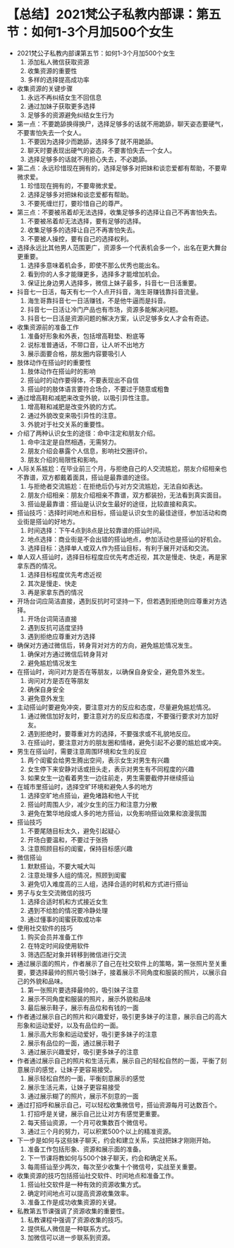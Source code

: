 # 【总结】2021梵公子私教内部课：第五节：如何1-3个月加500个女生

-   2021梵公子私教内部课第五节：如何1-3个月加500个女生
    1.  添加私人微信获取资源
    2.  收集资源的重要性
    3.  多样的选择提高成功率
-   收集资源的关键步骤
    1.  永远不再纠结女生不回信息
    2.  通过加妹子获取更多选择
    3.  足够多的资源避免纠结女生行为
-   第一点：不要跪舔换得换尸，选择足够多的话就不用跪舔，聊天姿态要硬气，不要害怕失去一个女人。
    1.  不要因为选择少而跪舔，选择多了就不用跪舔。
    2.  聊天时要表现出硬气的姿态，不要害怕失去一个女人。
    3.  选择足够多的话就不用担心失去，不必跪舔。
-   第二点：永远珍惜现在拥有的，选择足够多对把妹和谈恋爱都有帮助，不要卑微求爱。
    1.  珍惜现在拥有的，不要卑微求爱。
    2.  选择足够多对把妹和谈恋爱都有帮助。
    3.  不要死缠烂打，要珍惜自己的尊严。
-   第三点：不要被吊着却无法选择，收集足够多的选择让自己不再害怕失去。
    1.  不要被吊着却无法选择，要有足够的选择。
    2.  收集足够多的选择让自己不再害怕失去。
    3.  不要被人操控，要有自己的选择权利。
-   选择永远比其他男人范围更广，资源多一个代表机会多一个，出名在更大舞台更重要。
    1.  选择多意味着机会多，即使不那么优秀也能出名。
    2.  看到你的人多才能赚更多，选择多才能增加机会。
    3.  保证比身边男人选择多，微信上妹子最多，抖音七一日活重要。
-   抖音七一日活，每天有七一个人点开抖音，海生哥赚钱靠抖音流量。
    1.  海生哥靠抖音七一日活赚钱，不是他牛逼而是抖音。
    2.  抖音七一日活让冷门产品也有市场，资源多能解决问题。
    3.  抖音七一日活是资源问题的解决方案，认识足够多女人才会有奇迹。
-   收集资源前的准备工作
    1.  准备好形象和外表，包括增高鞋垫、粉底等
    2.  说标准普通话，不带口音，让人听不出地方
    3.  展示面要合格，朋友圈内容要吸引人
-   肢体动作在搭讪时的重要性
    1.  肢体动作在搭讪时的影响
    2.  搭讪时的动作要得体，不要表现出不自信
    3.  搭讪时的肢体语言要符合场合，不要过于随意或粗鲁
-   通过增高鞋和减肥来改变外貌，以吸引异性注意。
    1.  增高鞋和减肥是改变外貌的方式。
    2.  通过外貌改变来吸引异性的注意。
    3.  外貌对于社交关系的重要性。
-   介绍了两种认识女生的途径：命中注定和朋友介绍。
    1.  命中注定是自然相遇，无需努力。
    2.  朋友介绍会暴露个人信息，影响社交圈评价。
    3.  朋友介绍的局限性和影响。
-   人际关系尴尬：在毕业前三个月，与拒绝自己的人交流尴尬，朋友介绍相亲也不靠谱，双方都戴着面具，搭讪是最靠谱的途径。
    1.  与拒绝者交流尴尬：在拒绝后仍与对方交流尴尬，无法自如表达。
    2.  朋友介绍相亲：朋友介绍相亲不靠谱，双方都装扮，无法看到真实面目。
    3.  搭讪是最靠谱：搭讪是认识女生最好的途径，比较直接和真实。
-   搭讪技巧：选择时间地点和目标，搭讪是认识女生的最佳途径，参加活动和商业街是搭讪的好地方。
    1.  时间选择：下午4点到8点是比较靠谱的搭讪时间。
    2.  地点选择：商业街是不会出错的搭讪地点，参加活动也是搭讪的好机会。
    3.  选择目标：选择单人或双人作为搭讪目标，有利于展开对话和交流。
-   单人双人搭讪时，选择目标程度应优先考虑近视，其次是慢走、快走，再是家拿东西的情况。
    1.  选择目标程度优先考虑近视
    2.  其次是慢走、快走
    3.  再是家拿东西的情况
-   开场台词应简洁直接，遇到反抗时可坚持一下，但若遇到拒绝则应尊重对方选择。
    1.  开场台词简洁直接
    2.  遇到反抗可适度坚持
    3.  遇到拒绝应尊重对方选择
-   确保对方通过微信后，转身背对对方的方向，避免尴尬情况发生。
    1.  确保对方通过微信后转身背对
    2.  避免尴尬情况发生
-   在搭讪时，询问对方是否在等朋友，以确保自身安全，避免意外发生。
    1.  询问对方是否在等朋友
    2.  确保自身安全
    3.  避免意外发生
-   主动搭讪时要避免冲突，要注意对方的反应和态度，尽量避免尴尬情况。
    1.  通过微信加好友时，要注意对方的反应和态度，不要强行要求对方加好友。
    2.  遇到拒绝时，要尊重对方的选择，不要强求或不礼貌地反应。
    3.  在搭讪时，要注意对方的朋友圈和情绪，避免引起不必要的尴尬或冲突。
-   男生在搭讪时，需要注意周围环境和女生的反应
    1.  两个闺蜜会给男生腾出空间，表示女生对男生有兴趣
    2.  女生停下来安静对话或扭头走，表示对男生有不同程度的兴趣
    3.  如果女生一边看着男生一边往前走，男生需要截停并继续搭讪
-   在城市里搭讪时，选择空旷环境和避免人多的地方
    1.  选择空旷地点搭讪，避免堵路和他人干扰
    2.  搭讪时周围人少，减少女生的压力和注意力分散
    3.  避免在繁华地段或人多的地方搭讪，以免影响搭讪效果和浪漫氛围
-   搭讪技巧
    1.  不要尾随目标太久，避免引起疑心
    2.  开场白要温和，不要过于张扬
    3.  注意照顾目标的闺蜜，保持目标感兴趣
-   微信搭讪
    1.  默默搭讪，不要大喊大叫
    2.  注意处理多人组的情况，照顾到闺蜜
    3.  避免切入难度高的三人组，选择合适的时机和方式进行搭讪
-   男子与女生交流微信的技巧
    1.  选择合适时机和方式接近女生
    2.  遇到不给脸的情况要冷静处理
    3.  通过懂事的闺蜜获取成功率
-   使用社交软件的技巧
    1.  购买会员并准备工作
    2.  在特定时间段使用软件
    3.  筛选匹配对象并转移到微信进行交流
-   通过展示面的照片，作者展示了自己在社交软件上的策略，第一张照片至关重要，要选择最帅的照片吸引妹子，接着展示不同角度和服装的照片，以展示自己的外貌和品味。
    1.  第一张照片要选择最帅的，吸引妹子注意
    2.  展示不同角度和服装的照片，展示外貌和品味
    3.  最后展示鞋子，展示有品位和有钱的一面
-   作者通过展示自己的照片和兴趣爱好，吸引更多妹子的注意，展示自己的高大形象和运动爱好，以及有品位的一面。
    1.  展示高大形象和运动爱好，吸引更多妹子的注意
    2.  展示有品位的一面，通过展示鞋子
    3.  通过展示兴趣爱好，吸引更多妹子的注意
-   作者通过展示自己的照片和生活元素，展示自己的轻松自然的一面，平衡了刻意展示的感觉，让妹子更容易接受。
    1.  展示轻松自然的一面，平衡刻意展示的感觉
    2.  展示生活元素，让妹子更容易接受
    3.  通过展示糊了的照片，展示不刻意的一面
-   通过打招呼和展示自己，可以轻松收集微信号，搭讪资源每月可达数百个。
    1.  打招呼是关键，展示自己比让对方有感觉更重要。
    2.  每天搭讪资源，一个月可收集数百个微信号。
    3.  通过三个月的努力，可以积累500个以上的精准资源。
-   下一步是如何与这些妹子聊天，约会和建立关系，实战把妹才刚刚开始。
    1.  准备工作包括形象、资源和展示面的准备。
    2.  下一节课将教如何与500个妹子聊天，约会和确定关系。
    3.  每周搭讪至少两次，每次至少收集十个微信号，实战至关重要。
-   收集资源的技巧包括搭讪社交软件、时间地点和准备工作。
    1.  搭讪社交软件是一种有效的资源收集方式。
    2.  确定时间地点可以提高资源收集效率。
    3.  准备工作是成功收集资源的关键。
-   私教第五节课强调了资源收集的重要性。
    1.  私教课程中强调了资源收集的技巧。
    2.  提供私人微信是一种联系方式。
    3.  加微信可以进一步联系到资源。